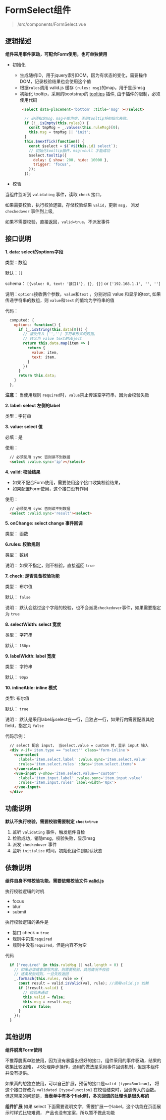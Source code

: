 # FormSelect组件
> /src/components/FormSelect.vue

## 逻辑描述

  **组件采用事件驱动，可配合Form使用，也可单独使用**

  + 初始化
    - 生成随机ID，用于jquery索引DOM，因为有状态的变化，需要操作DOM，记录校验结果也会使用这个值
    - 根据`rules`调用 valid.js 缓存 `{rules: msg}`的map，用于显示msg
    - 初始化 tooltip，采用的bootstrap的 [tooltips](http://v3.bootcss.com/javascript/#tooltips) 插件,
      由于插件的限制，必须使用代码
      ```html
       <select data-placement='bottom' :title='msg' ></select>

      ```
      ```javascript
        // 必须指定msg，msg不能为空，否则tooltip将初始化失败。
        if (!_.isEmpty(this.rules)) {
          const tmpMsg = _.values(this.ruleMsg)[0];
          this.msg = tmpMsg || 'init';
        }
        this.$nextTick(function() {
          const $select = $(`#${this.id} select`);
          // 初始化tooltip插件，msg!=null 才能成功
          $select.tooltip({
            delay: { show: 200, hide: 10000 },
            trigger: 'focus',
          });
        });
      ```

  + 校验

  当组件监听到 `validating` 事件，读取 `check` 接口，

  如果需要校验，执行校验逻辑，存储校验结果 `valid`，更新 `msg`， 派发 `checkedover` 事件到上级,

  如果不需要校验，直接返回，`valid=true`，不派发事件

## 接口说明
**1. data:   select的options字段**

  类型：数组

  默认：`[]`

  schema： `[{value: 0, text: '接口1'}, {}, {}]` or `['192.168.1.1', '', '']`

  说明：`options`接收俩个参数，`value`和`text` ，分别对应 value 和显示的text,
  如果传递字符串的数组，则 `value`和`text` 的值均为字符串的值

  代码：
  ```javascript
    computed: {
      options: function() {
        if (_.isString(this.data[0])) {
          // 接受传入 ['',''] 字符串形式的数据，
          // 转义为 value text的object
          return this.data.map(item => {
            return {
              value: item,
              text: item,
            }
          })
        }
        return this.data;
      }
    },
  ```

  **注意：**  当使用规则 `required`时，`value`禁止传递空字符串，因为会校验失败

**2. label:  select 左侧的label**

  类型：字符串

**3. value: select 值**

  必填：是

  使用：

  ```html
    // 必须使用 sync 否则读不到数据
    <select :value.sync='ip'></select>
  ```
**4. valid:  校验结果**

  + 如果不配合Form使用，需要使用这个接口收集校验结果，
  + 如果配置Form使用，这个接口没有作用

  使用：
  ```html
    // 必须使用 sync 否则读不到数据
    <select :valid.sync='result'><select>

  ```

**5. onChange:  select change 事件回调**

  类型： 函数

**6.rules:  校验规则**

  类型： 数组

  说明： 如果不指定，则不校验，直接返回 `true`

**7. check:  是否具备校验功能**

  类型： 布尔值

  默认：  `false`

  说明： 默认会跳过这个字段的校验，也不会派发`checkedover`事件，如果需要指定为 `true`

**8. selectWidth: select 宽度**

  类型： 字符串

  默认： `160px`

**9. labelWidth: label 宽度**

  类型： 字符串

  默认： `90px`

**10. inlineAble:  inline 模式**

  类型: 布尔值

  默认： `true`

  说明： 默认是采用label与select在一行，且独占一行，如果行内需要配置其他field，指定为 `false`

  代码示例：

  ```html
    // select 配合 input， 当select.value = custom 时，显示 input 输入
    <div v-if='item.type == "select"' class='form-inline'>
      <vue-select
        :label='item.select.label' :value.sync='item.select.value'
        :rules='item.select.rules' :data='item.select.items'>
      </vue-select>
      <vue-input v-show='item.select.value=="custom"'
        :label='item.input.label' :value.sync='item.input.value'
        :rules='item.input.rules' label-width='0px'>
      </vue-input>
    </div>
  ```


## 功能说明

**默认不执行校验，需要校验需要制定 `check=true`**

1. 监听 `validating` 事件，触发组件自检
2. 检验成功，销隐msg，校验失败，显示msg
3. 派发 `checkedover` 事件
4. 监听 `initialize` 时间，初始化组件到默认状态

## 依赖说明

**组件自身不带校验功能，需要依赖校验文件 [valid.js](./valid.md)**

执行校验逻辑的时机

+ focus
+ blur
+ submit

执行校验逻辑的条件是

+ 接口 check = `true`
+ 规则中包含`required`
+ 规则中没有`required`，但是内容不为空

代码
```javascript
  if ('required' in this.ruleMsg || val.length > 0) {
    // 如果必填或者填写内容，则需要校验，其他情况不校验
    // 逐条校验规则，一旦失败返回
    _.forEach(this.rules, rule => {
      const result = valid.isValid(val, rule); //调用valid.js 依赖
      if (!result.valid) {
        // 校验未通过
        this.valid = false;
        this.msg = result.msg;
        return false;
      }
    });
  }
```

## 其他说明

**组件脱离Form使用**

不推荐脱离单独使用，因为没有暴露出很好的接口，组件采用的事件驱动，结果的收集比较困难，
JS处理异步操作，通用的做法是采用事件回调机制，但是本组件并没有提供。

如果真的想独立使用，可以自己扩展，预留的接口是`valid [type=Boolean]`，
将这个接口修改为 `validated [type=Function]` 在校验结束时，回调传入的函数。
但这带来的问题是，**当表单中有多个field时，多次回调的处理也是很头疼的**

**组件扩展**
如果 select 下面需要说明文字，需要扩展一个label，这个功能在页面展示时样式比较难调，
产品也没有定案，所以暂不做此功能
